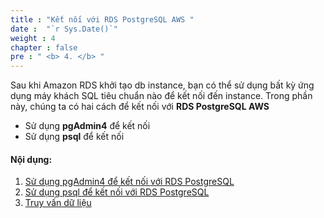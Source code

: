```yaml
---
title : "Kết nối với RDS PostgreSQL AWS "
date :  "`r Sys.Date()`" 
weight : 4 
chapter : false
pre : " <b> 4. </b> "
---
```

Sau khi Amazon RDS khởi tạo db instance, bạn có thể sử dụng bất kỳ ứng dụng máy khách SQL tiêu chuẩn nào để kết nối đến instance. Trong phần này, chúng ta có hai cách để kết nối với **RDS PostgreSQL AWS**
- Sử dụng **pgAdmin4** để kết nối
- Sử dụng **psql** để kết nối
#### Nội dụng:

 1. [Sử dụng pgAdmin4 để kết nối với RDS PostgreSQL](4-1-usingpgadmin4/)
 2. [Sử dụng psql để kết nối với RDS PostgreSQL](4-2-usingpsql/)
 3. [Truy vấn dữ liệu](4-3-queryingdata/)
 
